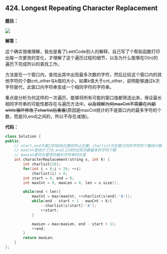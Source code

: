 ## 424. Longest Repeating Character Replacement  

**题目：**

![](http://p9zl5r4hu.bkt.clouddn.com/2018-10-01_28leet_424.png)

**解答：**

这个确实很难理解，我也是看了LeetCode别人的解释，自己写了个帮助函数打印出每一次更改的变化，才理解了这个遍历过程的细节，以及为什么能够在O(n)的遍历下完成所以的查找工作。

方法是在一个窗口内，查找出其中出现最多次数的字符，然后比较这个窗口内的其他字符的个数cnt_other与k值的大小，如果k值大于cnt_other，说明能够通过k次字符替代，此窗口内字符串变成一个相同字符的字符串。

重点是分析为何这样的一次遍历，能够将所有可能的窗口值都筛选出来，保证最长相同字符串的可能性都存在与遍历方法中。~~以及理解为何maxCnt不需要在内部while循环修改了charlist后重置~~(原因是maxCnt统计的不是窗口内的最多字符的个数，而是[0,end]之间的，所以不存在减值)。

**代码：**

```cpp
class Solution {
public:
    // start,end为窗口的起始位置和终止位置，charlist为在窗口内的字符的个数统计数组
    // maxCnt是统计了[0,end]之间的出现次数最多的字符个数
    // maxLen是符合要求的最长字符串的长度
    int characterReplacement(string s, int k) {
        int charlist[26];
        for(int i = 0;i < 26; ++i)
            charlist[i] = 0;
        int start = 0, end = 0;
        int maxCnt = 0, maxLen = 0, len = s.size();

        while(end < len){
            maxCnt = max(maxCnt, ++charlist[s[end]-'A']);
            while(end - start + 1 - maxCnt > k){
                --charlist[s[start]-'A'];
                ++start;
            }

            maxLen = max(maxLen, end - start + 1);
            ++end;
        }
        return maxLen;
    }
};
```

